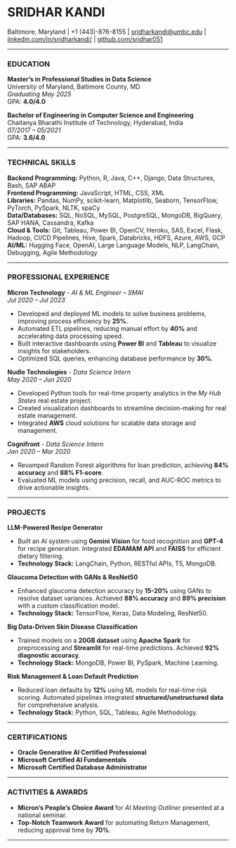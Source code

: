 # SRIDHAR KANDI  
Baltimore, Maryland | +1 (443)-876-8155 | sridharkandi@umbc.edu | [linkedin.com/in/sridharkandi/](https://linkedin.com/in/sridharkandi/) | [github.com/sridhar051](https://github.com/sridhar051)  

---

### EDUCATION  
**Master’s in Professional Studies in Data Science**  
University of Maryland, Baltimore County, MD  
*Graduating May 2025*  
GPA: **4.0/4.0**  

**Bachelor of Engineering in Computer Science and Engineering**  
Chaitanya Bharathi Institute of Technology, Hyderabad, India  
*07/2017 – 05/2021*  
GPA: **3.6/4.0**  

---

### TECHNICAL SKILLS  
**Backend Programming:** Python, R, Java, C++, Django, Data Structures, Bash, SAP ABAP  
**Frontend Programming:** JavaScript, HTML, CSS, XML  
**Libraries:** Pandas, NumPy, scikit-learn, Matplotlib, Seaborn, TensorFlow, PyTorch, PySpark, NLTK, spaCy  
**Data/Databases:** SQL, NoSQL, MySQL, PostgreSQL, MongoDB, BigQuery, SAP HANA, Cassandra, Kafka  
**Cloud & Tools:** Git, Tableau, Power BI, OpenCV, Heroku, SAS, Excel, Flask, Hadoop, CI/CD Pipelines, Hive, Spark, Databricks, HDFS, Azure, AWS, GCP  
**AI/ML:** Hugging Face, OpenAI, Large Language Models, NLP, LangChain, Debugging, Agile Methodology  

---

### PROFESSIONAL EXPERIENCE  
**Micron Technology** - *AI & ML Engineer – SMAI*  
*Jul 2020 – Jul 2023*  
- Developed and deployed ML models to solve business problems, improving process efficiency by **25%**.  
- Automated ETL pipelines, reducing manual effort by **40%** and accelerating data processing speed.  
- Built interactive dashboards using **Power BI** and **Tableau** to visualize insights for stakeholders.  
- Optimized SQL queries, enhancing database performance by **30%**.  

**Nudle Technologies** - *Data Science Intern*  
*May 2020 – Jun 2020*  
- Developed Python tools for real-time property analytics in the *My Hub States* real estate project.  
- Created visualization dashboards to streamline decision-making for real estate management.  
- Integrated **AWS** cloud solutions for scalable data storage and management.  

**Cognifront** - *Data Science Intern*  
*Jan 2020 – Mar 2020*  
- Revamped Random Forest algorithms for loan prediction, achieving **84% accuracy** and **88% F1-score**.  
- Evaluated ML models using precision, recall, and AUC-ROC metrics to drive actionable insights.  

---

### PROJECTS  
**LLM-Powered Recipe Generator**  
- Built an AI system using **Gemini Vision** for food recognition and **GPT-4** for recipe generation. Integrated **EDAMAM API** and **FAISS** for efficient dietary filtering.  
- **Technology Stack:** LangChain, Python, RESTful APIs, T5, MongoDB.  

**Glaucoma Detection with GANs & ResNet50**  
- Enhanced glaucoma detection accuracy by **15-20%** using GANs to resolve dataset variances. Achieved **88% accuracy** and **89% precision** with a custom classification model.  
- **Technology Stack:** TensorFlow, Keras, Data Modeling, ResNet50.  

**Big Data-Driven Skin Disease Classification**  
- Trained models on a **20GB dataset** using **Apache Spark** for preprocessing and **Streamlit** for real-time predictions. Achieved **92% diagnostic accuracy**.  
- **Technology Stack:** MongoDB, Power BI, PySpark, Machine Learning.  

**Risk Management & Loan Default Prediction**  
- Reduced loan defaults by **12%** using ML models for real-time risk scoring. Automated pipelines integrated **structured/unstructured data** for comprehensive analysis.  
- **Technology Stack:** Python, SQL, Tableau, Agile Methodology.  

---

### CERTIFICATIONS  
- **Oracle Generative AI Certified Professional**  
- **Microsoft Certified AI Fundamentals**  
- **Microsoft Certified Database Administrator**  

---

### ACTIVITIES & AWARDS  
- **Micron’s People’s Choice Award** for *AI Meeting Outliner* presented at a national seminar.  
- **Top-Notch Teamwork Award** for automating Return Management, reducing approval time by **70%**.  

---  
